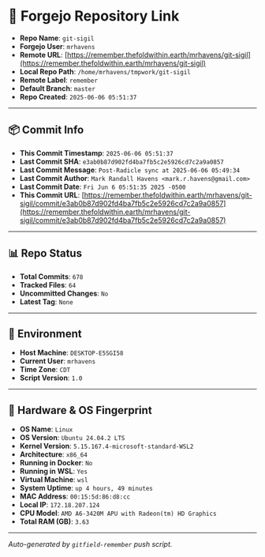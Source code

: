 # 🔗 Forgejo Repository Link

- **Repo Name**: `git-sigil`
- **Forgejo User**: `mrhavens`
- **Remote URL**: [https://remember.thefoldwithin.earth/mrhavens/git-sigil](https://remember.thefoldwithin.earth/mrhavens/git-sigil)
- **Local Repo Path**: `/home/mrhavens/tmpwork/git-sigil`
- **Remote Label**: `remember`
- **Default Branch**: `master`
- **Repo Created**: `2025-06-06 05:51:37`

---

## 📦 Commit Info

- **This Commit Timestamp**: `2025-06-06 05:51:37`
- **Last Commit SHA**: `e3ab0b87d902fd4ba7fb5c2e5926cd7c2a9a0857`
- **Last Commit Message**: `Post-Radicle sync at 2025-06-06 05:49:34`
- **Last Commit Author**: `Mark Randall Havens <mark.r.havens@gmail.com>`
- **Last Commit Date**: `Fri Jun 6 05:51:35 2025 -0500`
- **This Commit URL**: [https://remember.thefoldwithin.earth/mrhavens/git-sigil/commit/e3ab0b87d902fd4ba7fb5c2e5926cd7c2a9a0857](https://remember.thefoldwithin.earth/mrhavens/git-sigil/commit/e3ab0b87d902fd4ba7fb5c2e5926cd7c2a9a0857)

---

## 📊 Repo Status

- **Total Commits**: `678`
- **Tracked Files**: `64`
- **Uncommitted Changes**: `No`
- **Latest Tag**: `None`

---

## 🧭 Environment

- **Host Machine**: `DESKTOP-E5SGI58`
- **Current User**: `mrhavens`
- **Time Zone**: `CDT`
- **Script Version**: `1.0`

---

## 🧬 Hardware & OS Fingerprint

- **OS Name**: `Linux`
- **OS Version**: `Ubuntu 24.04.2 LTS`
- **Kernel Version**: `5.15.167.4-microsoft-standard-WSL2`
- **Architecture**: `x86_64`
- **Running in Docker**: `No`
- **Running in WSL**: `Yes`
- **Virtual Machine**: `wsl`
- **System Uptime**: `up 4 hours, 49 minutes`
- **MAC Address**: `00:15:5d:86:d8:cc`
- **Local IP**: `172.18.207.124`
- **CPU Model**: `AMD A6-3420M APU with Radeon(tm) HD Graphics`
- **Total RAM (GB)**: `3.63`

---

_Auto-generated by `gitfield-remember` push script._
